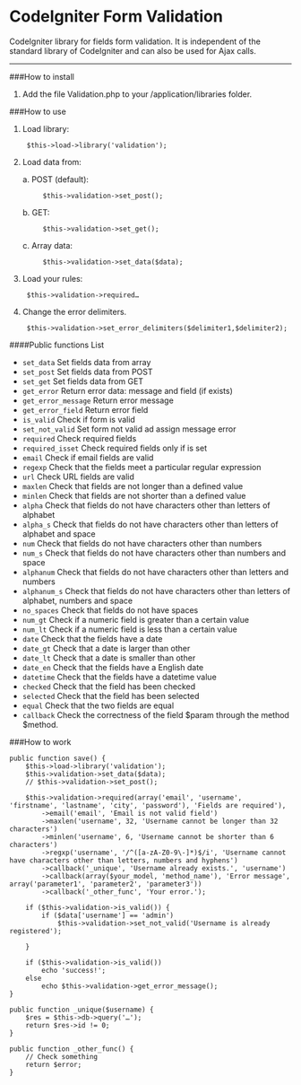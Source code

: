 CodeIgniter Form Validation
=================================

CodeIgniter library for fields form validation. It is independent of the standard library of CodeIgniter and can also be used for Ajax calls.

-----

###How to install

1. Add the file Validation.php to your /application/libraries folder.

###How to use

1. Load library:

		$this->load->library('validation');

2. Load data from:

	a. POST (default):

			$this->validation->set_post();

	b. GET:

			$this->validation->set_get();

	c. Array data:

			$this->validation->set_data($data);

3. Load your rules:

		$this->validation->required…
		
4. Change the error delimiters.
	
		$this->validation->set_error_delimiters($delimiter1,$delimiter2);

####Public functions List

- `set_data` Set fields data from array
- `set_post` Set fields data from POST
- `set_get` Set fields data from GET
- `get_error` Return error data: message and field (if exists)
- `get_error_message` Return error message
- `get_error_field` Return error field
- `is_valid` Check if form is valid
- `set_not_valid` Set form not valid ad assign message error
- `required` Check required fields
- `required_isset` Check required fields only if is set
- `email` Check if email fields are valid
- `regexp` Check that the fields meet a particular regular expression
- `url` Check URL fields are valid
- `maxlen` Check that fields are not longer than a defined value
- `minlen` Check that fields are not shorter than a defined value
- `alpha` Check that fields do not have characters other than letters of alphabet
- `alpha_s` Check that fields do not have characters other than letters of alphabet and space
- `num` Check that fields do not have characters other than numbers
- `num_s` Check that fields do not have characters other than numbers and space
- `alphanum` Check that fields do not have characters other than letters and numbers
- `alphanum_s` Check that fields do not have characters other than letters of alphabet, numbers and space
- `no_spaces` Check that fields do not have spaces
- `num_gt` Check if a numeric field is greater than a certain value
- `num_lt` Check if a numeric field is less than a certain value
- `date` Check that the fields have a date
- `date_gt` Check that a date is larger than other
- `date_lt` Check that a date is smaller than other
- `date_en` Check that the fields have a English date
- `datetime` Check that the fields have a datetime value
- `checked` Check that the field has been checked
- `selected` Check that the field has been selected
- `equal` Check that the two fields are equal
- `callback` Check the correctness of the field $param through the method $method.

###How to work

	public function save() {
		$this->load->library('validation');
		$this->validation->set_data($data);
		// $this->validation->set_post();

		$this->validation->required(array('email', 'username', 'firstname', 'lastname', 'city', 'password'), 'Fields are required'),
			->email('email', 'Email is not valid field')
			->maxlen('username', 32, 'Username cannot be longer than 32 characters')
			->minlen('username', 6, 'Username cannot be shorter than 6 characters')
			->regxp('username', '/^([a-zA-Z0-9\-]*)$/i', 'Username cannot have characters other than letters, numbers and hyphens')
			->callback('_unique', 'Username already exists.', 'username')
			->callback(array($your_model, 'method_name'), 'Error message', array('parameter1', 'parameter2', 'parameter3'))
			->callback('_other_func', 'Your error.');

		if ($this->validation->is_valid()) {
			if ($data['username'] == 'admin')
				$this->validation->set_not_valid('Username is already registered');

		}

		if ($this->validation->is_valid())
			echo 'success!';
		else
			echo $this->validation->get_error_message();
	}

	public function _unique($username) {
		$res = $this->db->query('…');
		return $res->id != 0;
	}

	public function _other_func() {
		// Check something
		return $error;
	}
